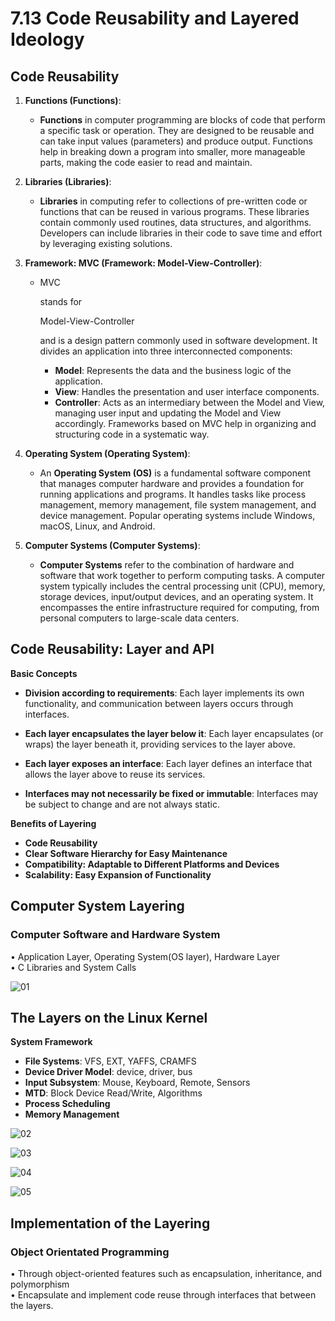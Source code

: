 # 7.13 Code Reusability and Layered Ideology



## Code Reusability

1. **Functions (Functions)**:

   - **Functions** in computer programming are blocks of code that perform a specific task or operation. They are designed to be reusable and can take input values (parameters) and produce output. Functions help in breaking down a program into smaller, more manageable parts, making the code easier to read and maintain.

2. **Libraries (Libraries)**:

   - **Libraries** in computing refer to collections of pre-written code or functions that can be reused in various programs. These libraries contain commonly used routines, data structures, and algorithms. Developers can include libraries in their code to save time and effort by leveraging existing solutions.

3. **Framework: MVC (Framework: Model-View-Controller)**:

   - MVC

      stands for 

     Model-View-Controller

      and is a design pattern commonly used in software development. It divides an application into three interconnected components:

     - **Model**: Represents the data and the business logic of the application.
     - **View**: Handles the presentation and user interface components.
     - **Controller**: Acts as an intermediary between the Model and View, managing user input and updating the Model and View accordingly. Frameworks based on MVC help in organizing and structuring code in a systematic way.

4. **Operating System (Operating System)**:

   - An **Operating System (OS)** is a fundamental software component that manages computer hardware and provides a foundation for running applications and programs. It handles tasks like process management, memory management, file system management, and device management. Popular operating systems include Windows, macOS, Linux, and Android.

5. **Computer Systems (Computer Systems)**:

   - **Computer Systems** refer to the combination of hardware and software that work together to perform computing tasks. A computer system typically includes the central processing unit (CPU), memory, storage devices, input/output devices, and an operating system. It encompasses the entire infrastructure required for computing, from personal computers to large-scale data centers.

     

## Code Reusability: Layer and API

**Basic Concepts**

- **Division according to requirements**: Each layer implements its own functionality, and communication between layers occurs through interfaces.

- **Each layer encapsulates the layer below it**: Each layer encapsulates (or wraps) the layer beneath it, providing services to the layer above.

- **Each layer exposes an interface**: Each layer defines an interface that allows the layer above to reuse its services.

- **Interfaces may not necessarily be fixed or immutable**: Interfaces may be subject to change and are not always static.

**Benefits of Layering**

- **Code Reusability**
- **Clear Software Hierarchy for Easy Maintenance**
- **Compatibility: Adaptable to Different Platforms and Devices**
- **Scalability: Easy Expansion of Functionality**

## Computer System Layering

### Computer Software and Hardware System 

• Application Layer, Operating System(OS layer), Hardware Layer   
• C Libraries and System Calls

![01](https://github.com/knightsummon/02-Computer-underlying-programming-and-system-optimization/blob/main/07%20Embedded%20Data%20Structures%20and%20Linux%20Kernel%20Object%20Orientation/7.13%20Code%20Reusability%20and%20Layered%20Ideology.assets/01.jpg)

## The Layers on the Linux Kernel

**System Framework**

- **File Systems**: VFS, EXT, YAFFS, CRAMFS
- **Device Driver Model**: device, driver, bus
- **Input Subsystem**: Mouse, Keyboard, Remote, Sensors
- **MTD**: Block Device Read/Write, Algorithms
- **Process Scheduling**
- **Memory Management**

![02](https://github.com/knightsummon/02-Computer-underlying-programming-and-system-optimization/blob/main/07%20Embedded%20Data%20Structures%20and%20Linux%20Kernel%20Object%20Orientation/7.13%20Code%20Reusability%20and%20Layered%20Ideology.assets/02.jpg)

![03](https://github.com/knightsummon/02-Computer-underlying-programming-and-system-optimization/blob/main/07%20Embedded%20Data%20Structures%20and%20Linux%20Kernel%20Object%20Orientation/7.13%20Code%20Reusability%20and%20Layered%20Ideology.assets/03.jpg)

![04](https://github.com/knightsummon/02-Computer-underlying-programming-and-system-optimization/blob/main/07%20Embedded%20Data%20Structures%20and%20Linux%20Kernel%20Object%20Orientation/7.13%20Code%20Reusability%20and%20Layered%20Ideology.assets/04.jpg)

![05](https://github.com/knightsummon/02-Computer-underlying-programming-and-system-optimization/blob/main/07%20Embedded%20Data%20Structures%20and%20Linux%20Kernel%20Object%20Orientation/7.13%20Code%20Reusability%20and%20Layered%20Ideology.assets/05.jpg)

## Implementation of the Layering 

### Object Orientated Programming 

• Through object-oriented features such as encapsulation, inheritance, and polymorphism  
• Encapsulate and implement code reuse through interfaces that between the layers.
